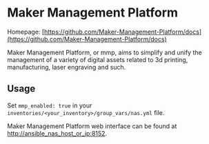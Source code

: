 # Maker Management Platform

Homepage: [https://github.com/Maker-Management-Platform/docs](https://github.com/Maker-Management-Platform/docs)

Maker Management Platform, or mmp, aims to simplify and unify the management of a variety of digital assets related to 3d printing, manufacturing, laser engraving and such.

## Usage

Set `mmp_enabled: true` in your `inventories/<your_inventory>/group_vars/nas.yml` file.

Maker Management Platform web interface can be found at [http://ansible_nas_host_or_ip:8152](http://ansible_nas_host_or_ip:8152).
